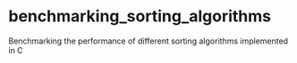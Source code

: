 # benchmarking_sorting_algorithms
Benchmarking the performance of different sorting algorithms implemented in C
